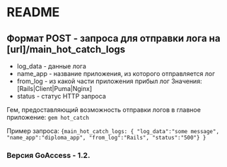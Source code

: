 # README

## Формат POST - запроса для отправки лога на [url]/main_hot_catch_logs
* log_data - данные лога
* name_app - название приложения, из которого отправляется лог
* from_log - из какой части приложения прибыл лог
Значения: [Rails|Client|Puma|Nginx]
* status   - статус HTTP запроса

Гем, предоставляющий возможность отправки логов в главное приложение:
`gem hot_catch`

Пример запроса:
`{main_hot_catch_logs: {
  "log_data":"some message",
  "name_app":"diploma_app",
  "from_log":"Rails",
  "status":"500"}
}`

### Версия GoAccess - 1.2.

